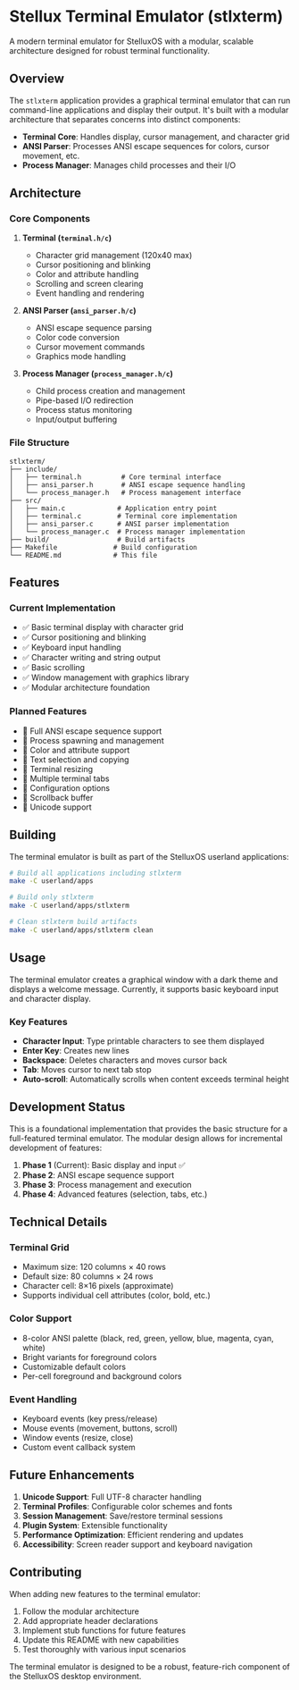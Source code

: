 # Stellux Terminal Emulator (stlxterm)

A modern terminal emulator for StelluxOS with a modular, scalable architecture designed for robust terminal functionality.

## Overview

The `stlxterm` application provides a graphical terminal emulator that can run command-line applications and display their output. It's built with a modular architecture that separates concerns into distinct components:

- **Terminal Core**: Handles display, cursor management, and character grid
- **ANSI Parser**: Processes ANSI escape sequences for colors, cursor movement, etc.
- **Process Manager**: Manages child processes and their I/O

## Architecture

### Core Components

1. **Terminal (`terminal.h/c`)**
   - Character grid management (120x40 max)
   - Cursor positioning and blinking
   - Color and attribute handling
   - Scrolling and screen clearing
   - Event handling and rendering

2. **ANSI Parser (`ansi_parser.h/c`)**
   - ANSI escape sequence parsing
   - Color code conversion
   - Cursor movement commands
   - Graphics mode handling

3. **Process Manager (`process_manager.h/c`)**
   - Child process creation and management
   - Pipe-based I/O redirection
   - Process status monitoring
   - Input/output buffering

### File Structure

```
stlxterm/
├── include/
│   ├── terminal.h          # Core terminal interface
│   ├── ansi_parser.h       # ANSI escape sequence handling
│   └── process_manager.h   # Process management interface
├── src/
│   ├── main.c             # Application entry point
│   ├── terminal.c         # Terminal core implementation
│   ├── ansi_parser.c      # ANSI parser implementation
│   └── process_manager.c  # Process manager implementation
├── build/                 # Build artifacts
├── Makefile              # Build configuration
└── README.md             # This file
```

## Features

### Current Implementation
- ✅ Basic terminal display with character grid
- ✅ Cursor positioning and blinking
- ✅ Keyboard input handling
- ✅ Character writing and string output
- ✅ Basic scrolling
- ✅ Window management with graphics library
- ✅ Modular architecture foundation

### Planned Features
- 🔄 Full ANSI escape sequence support
- 🔄 Process spawning and management
- 🔄 Color and attribute support
- 🔄 Text selection and copying
- 🔄 Terminal resizing
- 🔄 Multiple terminal tabs
- 🔄 Configuration options
- 🔄 Scrollback buffer
- 🔄 Unicode support

## Building

The terminal emulator is built as part of the StelluxOS userland applications:

```bash
# Build all applications including stlxterm
make -C userland/apps

# Build only stlxterm
make -C userland/apps/stlxterm

# Clean stlxterm build artifacts
make -C userland/apps/stlxterm clean
```

## Usage

The terminal emulator creates a graphical window with a dark theme and displays a welcome message. Currently, it supports basic keyboard input and character display.

### Key Features
- **Character Input**: Type printable characters to see them displayed
- **Enter Key**: Creates new lines
- **Backspace**: Deletes characters and moves cursor back
- **Tab**: Moves cursor to next tab stop
- **Auto-scroll**: Automatically scrolls when content exceeds terminal height

## Development Status

This is a foundational implementation that provides the basic structure for a full-featured terminal emulator. The modular design allows for incremental development of features:

1. **Phase 1** (Current): Basic display and input ✅
2. **Phase 2**: ANSI escape sequence support
3. **Phase 3**: Process management and execution
4. **Phase 4**: Advanced features (selection, tabs, etc.)

## Technical Details

### Terminal Grid
- Maximum size: 120 columns × 40 rows
- Default size: 80 columns × 24 rows
- Character cell: 8×16 pixels (approximate)
- Supports individual cell attributes (color, bold, etc.)

### Color Support
- 8-color ANSI palette (black, red, green, yellow, blue, magenta, cyan, white)
- Bright variants for foreground colors
- Customizable default colors
- Per-cell foreground and background colors

### Event Handling
- Keyboard events (key press/release)
- Mouse events (movement, buttons, scroll)
- Window events (resize, close)
- Custom event callback system

## Future Enhancements

1. **Unicode Support**: Full UTF-8 character handling
2. **Terminal Profiles**: Configurable color schemes and fonts
3. **Session Management**: Save/restore terminal sessions
4. **Plugin System**: Extensible functionality
5. **Performance Optimization**: Efficient rendering and updates
6. **Accessibility**: Screen reader support and keyboard navigation

## Contributing

When adding new features to the terminal emulator:

1. Follow the modular architecture
2. Add appropriate header declarations
3. Implement stub functions for future features
4. Update this README with new capabilities
5. Test thoroughly with various input scenarios

The terminal emulator is designed to be a robust, feature-rich component of the StelluxOS desktop environment.
